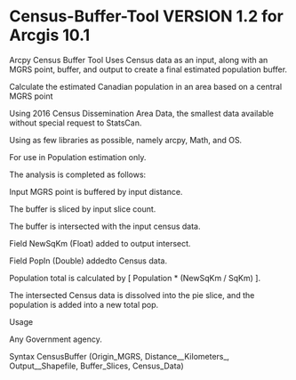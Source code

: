 # Census-Buffer-Tool VERSION 1.2 for Arcgis 10.1
Arcpy Census Buffer Tool
Uses Census data as an input, along with an MGRS point, buffer, and output to create a final estimated population buffer.

Calculate the estimated Canadian population in an area based on a central MGRS point

Using 2016 Census Dissemination Area Data, the smallest data available without special request to StatsCan.

Using as few libraries as possible, namely arcpy, Math, and OS.

For use in Population estimation only.

The analysis is completed as follows:

Input MGRS point is buffered by input distance.

The buffer is sliced by input slice count.

The buffer is intersected with the input census data.

Field NewSqKm (Float) added to output intersect.

Field PopIn (Double) addedto Census data.

Population total is calculated by [ Population * (NewSqKm / SqKm) ].

The intersected Census data is dissolved into the pie slice, and the population is added into a new total pop.

Usage

Any Government agency.


Syntax
CensusBuffer (Origin_MGRS, Distance__Kilometers_, Output__Shapefile, Buffer_Slices, Census_Data)
